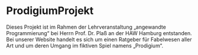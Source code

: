 # ProdigiumProjekt
Dieses Projekt ist im Rahmen der Lehrveranstaltung „angewandte Programmierung“ bei Herrn Prof. Dr. Plaß an der HAW Hamburg entstanden. Bei unserer Website handelt es sich um einen Ratgeber für Fabelwesen aller Art und um deren Umgang im fiktiven Spiel namens „Prodigium“.

